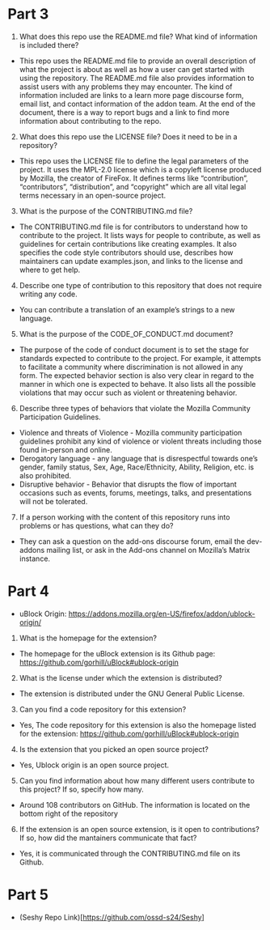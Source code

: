 # Part 3

1. What does this repo use the README.md file? What kind of information is included there?

- This repo uses the README.md file to provide an overall description of what the project is about as well as how a user can get started with using the repository. The README.md file also provides information to assist users with any problems they may encounter. The kind of information included are links to a learn more page discourse form, email list, and contact information of the addon team. At the end of the document, there is a way to report bugs and a link to find more information about contributing to the repo.

2. What does this repo use the LICENSE file? Does it need to be in a repository?

- This repo uses the LICENSE file to define the legal parameters of the project. It uses the MPL-2.0 license which is a copyleft license produced by Mozilla, the creator of FireFox. It defines terms like “contribution”, “contributors”, “distribution”, and “copyright” which are all vital legal terms necessary in an open-source project. 

3. What is the purpose of the CONTRIBUTING.md file?

- The CONTRIBUTING.md file is for contributors to understand how to contribute to the project. It lists ways for people to contribute, as well as guidelines for certain contributions like creating examples. It also specifies the code style contributors should use, describes how maintainers can update examples.json, and links to the license and where to get help.

4. Describe one type of contribution to this repository that does not require writing any code.

- You can contribute a translation of an example’s strings to a new language.

5. What is the purpose of the CODE_OF_CONDUCT.md document?

- The purpose of the code of conduct document is to set the stage for standards expected to contribute to the project. For example, it attempts to facilitate a community where discrimination is not allowed in any form. The expected behavior section is also very clear in regard to the manner in which one is expected to behave. It also lists all the possible violations that may occur such as violent or threatening behavior.

6. Describe three types of behaviors that violate the Mozilla Community Participation Guidelines.

- Violence and threats of Violence - Mozilla community participation guidelines prohibit any kind of violence or violent threats including those found in-person and online. 
- Derogatory language - any language that is disrespectful towards one’s gender, family status, Sex, Age, Race/Ethnicity, Ability, Religion, etc. is also prohibited.
- Disruptive behavior - Behavior that disrupts the flow of important occasions such as events, forums, meetings, talks, and presentations will not be tolerated. 

7. If a person working with the content of this repository runs into problems or has questions, what can they do?

- They can ask a question on the add-ons discourse forum, email the dev-addons mailing list, or ask in the Add-ons channel on Mozilla’s Matrix instance.

# Part 4

- uBlock Origin: https://addons.mozilla.org/en-US/firefox/addon/ublock-origin/

1. What is the homepage for the extension?

- The homepage for the uBlock extension is its Github page: https://github.com/gorhill/uBlock#ublock-origin

2. What is the license under which the extension is distributed?

- The extension is distributed under the GNU General Public License. 

3. Can you find a code repository for this extension?

- Yes, The code repository for this extension is also the homepage listed for the extension: https://github.com/gorhill/uBlock#ublock-origin

4. Is the extension that you picked an open source project?

- Yes, Ublock origin is an open source project. 

5. Can you find information about how many different users contribute to this project? If so, specify how many.

- Around 108 contributors on GitHub. The information is located on the bottom right of the repository 

6. If the extension is an open source extension, is it open to contributions? If so, how did the mantainers communicate that fact?

- Yes, it is communicated through the CONTRIBUTING.md file on its Github.

# Part 5

- (Seshy Repo Link)[https://github.com/ossd-s24/Seshy]
